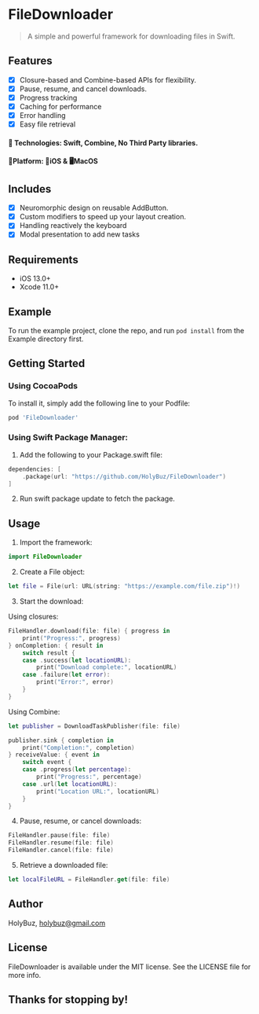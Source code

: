 # FileDownloader
>  A simple and powerful framework for downloading files in Swift.

## Features

- [x] Closure-based and Combine-based APIs for flexibility.
- [x] Pause, resume, and cancel downloads.
- [x] Progress tracking
- [x] Caching for performance
- [x] Error handling
- [x] Easy file retrieval

#### 🔨 Technologies: Swift, Combine, No Third Party libraries.
####  🚀Platform: 📱iOS & 🖥️MacOS

## Includes

- [x] Neuromorphic design on reusable AddButton.
- [x] Custom modifiers to speed up your layout creation.
- [x] Handling reactively the keyboard
- [x] Modal presentation to add new tasks

## Requirements

- iOS 13.0+
- Xcode 11.0+

## Example

To run the example project, clone the repo, and run `pod install` from the Example directory first.

## Getting Started


### Using CocoaPods 
To install it, simply add the following line to your Podfile:

```ruby
pod 'FileDownloader'
```


### Using Swift Package Manager:

1. Add the following to your Package.swift file:
```Swift
dependencies: [
    .package(url: "https://github.com/HolyBuz/FileDownloader")
]
```

2. Run swift package update to fetch the package.

## Usage

1. Import the framework:

```Swift
import FileDownloader
```

2. Create a File object:

```Swift
let file = File(url: URL(string: "https://example.com/file.zip")!)
```

3. Start the download:

Using closures:

```Swift
FileHandler.download(file: file) { progress in
    print("Progress:", progress)
} onCompletion: { result in
    switch result {
    case .success(let locationURL):
        print("Download complete:", locationURL)
    case .failure(let error):
        print("Error:", error)
    }
}
```

Using Combine:

```Swift
let publisher = DownloadTaskPublisher(file: file)

publisher.sink { completion in
    print("Completion:", completion)
} receiveValue: { event in
    switch event {
    case .progress(let percentage):
        print("Progress:", percentage)
    case .url(let locationURL):
        print("Location URL:", locationURL)
    }
}
```

4. Pause, resume, or cancel downloads:

```Swift
FileHandler.pause(file: file)
FileHandler.resume(file: file)
FileHandler.cancel(file: file)
```

5. Retrieve a downloaded file:

```Swift
let localFileURL = FileHandler.get(file: file)
```
## Author

HolyBuz, holybuz@gmail.com

## License

FileDownloader is available under the MIT license. See the LICENSE file for more info.

## Thanks for stopping by!
